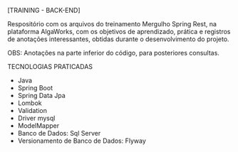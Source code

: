 [TRAINING - BACK-END]

Respositório com os arquivos do treinamento Mergulho Spring Rest, na plataforma AlgaWorks, com os objetivos de aprendizado, 
prática e registros de anotações interessantes, obtidas durante o desenvolvimento do projeto.

OBS: Anotações na parte inferior do código, para posteriores consultas.

TECNOLOGIAS PRATICADAS
+ Java
+ Spring Boot
+ Spring Data Jpa
+ Lombok
+ Validation
+ Driver mysql
+ ModelMapper
+ Banco de Dados: Sql Server
+ Versionamento de Banco de Dados: Flyway
